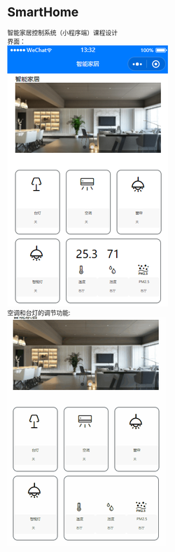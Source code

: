 # SmartHome
智能家居控制系统（小程序端）课程设计  
界面：  
![image](https://github.com/dwardchan/SmartHome/blob/master/1.png)  
空调和台灯的调节功能:  
![image](https://github.com/dwardchan/SmartHome/blob/master/2.gif)
